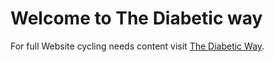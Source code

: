 # Welcome to The Diabetic way
For full Website cycling needs content visit [The Diabetic Way](https://www.thediabeticway.co.uk/index.php/en/).